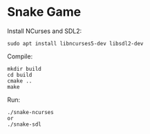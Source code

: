 # Snake Game

Install NCurses and SDL2:

```
sudo apt install libncurses5-dev libsdl2-dev
```

Compile:

```
mkdir build
cd build
cmake ..
make
```

Run:

```
./snake-ncurses
or
./snake-sdl
```
